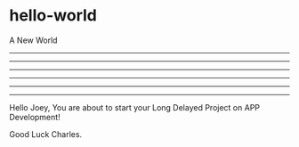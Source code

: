 # hello-world
A New World


********************
*****           *****
*****   *****   *****
*****           *****
*****           ****
*******************

Hello Joey, You are about to start your Long Delayed Project on APP Development!


Good Luck Charles.


